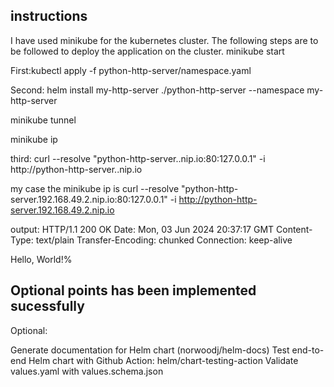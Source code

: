 ## instructions
I have used minikube for the kubernetes cluster. The following steps are to be followed to deploy the application on the cluster.
minikube start

First:kubectl apply -f python-http-server/namespace.yaml

Second: helm install my-http-server ./python-http-server --namespace my-http-server

minikube tunnel

minikube ip

third:
curl --resolve "python-http-server.<minikube-ip>.nip.io:80:127.0.0.1" -i http://python-http-server.<minikube-ip>.nip.io

my case the minikube ip is
curl --resolve "python-http-server.192.168.49.2.nip.io:80:127.0.0.1" -i http://python-http-server.192.168.49.2.nip.io

output:
HTTP/1.1 200 OK
Date: Mon, 03 Jun 2024 20:37:17 GMT
Content-Type: text/plain
Transfer-Encoding: chunked
Connection: keep-alive

Hello, World!%

## Optional points has been implemented sucessfully
Optional:

Generate documentation for Helm chart (norwoodj/helm-docs)
Test end-to-end Helm chart with Github Action: helm/chart-testing-action
Validate values.yaml with values.schema.json
